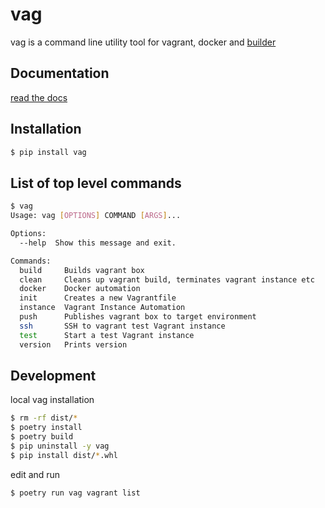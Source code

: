 # vag
vag is a command line utility tool for vagrant, docker and [builder](https://github.com/7onetella/containers/tree/master/builder)

## Documentation
[read the docs](https://vag.readthedocs.io/en/latest/index.html)

## Installation
```bash
$ pip install vag
```

## List of top level commands
```bash
$ vag
Usage: vag [OPTIONS] COMMAND [ARGS]...

Options:
  --help  Show this message and exit.

Commands:
  build     Builds vagrant box
  clean     Cleans up vagrant build, terminates vagrant instance etc
  docker    Docker automation
  init      Creates a new Vagrantfile
  instance  Vagrant Instance Automation
  push      Publishes vagrant box to target environment
  ssh       SSH to vagrant test Vagrant instance
  test      Start a test Vagrant instance
  version   Prints version
```

## Development
local vag installation
```bash
$ rm -rf dist/*
$ poetry install
$ poetry build
$ pip uninstall -y vag
$ pip install dist/*.whl
```

edit and run 
```bash
$ poetry run vag vagrant list
```

